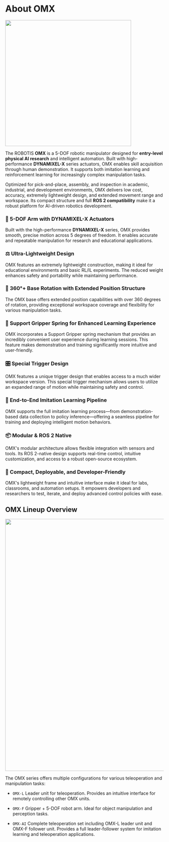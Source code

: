 # About OMX

<img src="/overview/omy_product.png" width="400"/>

The ROBOTIS **OMX** is a 5-DOF robotic manipulator designed for **entry-level physical AI research** and intelligent automation.
Built with high-performance **DYNAMIXEL-X** series actuators, OMX enables skill acquisition through human demonstration. It supports both imitation learning and reinforcement learning for increasingly complex manipulation tasks.

Optimized for pick-and-place, assembly, and inspection in academic, industrial, and development environments, OMX delivers low cost, accuracy, extremely lightweight design, and extended movement range and workspace. Its compact structure and full **ROS 2 compatibility** make it a robust platform for AI-driven robotics development.

### 🦾 5-DOF Arm with DYNAMIXEL-X Actuators

Built with the high-performance **DYNAMIXEL-X** series, OMX provides smooth, precise motion across 5 degrees of freedom.
It enables accurate and repeatable manipulation for research and educational applications.

### ⚖️ Ultra-Lightweight Design

OMX features an extremely lightweight construction, making it ideal for educational environments and basic RL/IL experiments. The reduced weight enhances safety and portability while maintaining performance.

### 🔄 360°+ Base Rotation with Extended Position Structure

The OMX base offers extended position capabilities with over 360 degrees of rotation, providing exceptional workspace coverage and flexibility for various manipulation tasks.

### 🎯 Support Gripper Spring for Enhanced Learning Experience

OMX incorporates a Support Gripper spring mechanism that provides an incredibly convenient user experience during learning sessions. This feature makes demonstration and training significantly more intuitive and user-friendly.

### 🎛️ Special Trigger Design

OMX features a unique trigger design that enables access to a much wider workspace version. This special trigger mechanism allows users to utilize an expanded range of motion while maintaining safety and control.

### 🔄 End-to-End Imitation Learning Pipeline

OMX supports the full imitation learning process—from demonstration-based data collection to policy inference—offering a seamless pipeline for training and deploying intelligent motion behaviors.

### 📦 Modular & ROS 2 Native

OMX's modular architecture allows flexible integration with sensors and tools.
Its ROS 2-native design supports real-time control, intuitive customization, and access to a robust open-source ecosystem.

### 🤖 Compact, Deployable, and Developer-Friendly

OMX's lightweight frame and intuitive interface make it ideal for labs, classrooms, and automation setups.
It empowers developers and researchers to test, iterate, and deploy advanced control policies with ease.

## OMX Lineup Overview

<img src="/overview/omy_models.png" width="800"/>

The OMX series offers multiple configurations for various teleoperation and manipulation tasks:

- `OMX-L`
  Leader unit for teleoperation. Provides an intuitive interface for remotely controlling other OMX units.

- `OMX-F`
  Gripper + 5-DOF robot arm. Ideal for object manipulation and perception tasks.

- `OMX-AI`
  Complete teleoperation set including OMX-L leader unit and OMX-F follower unit.
  Provides a full leader-follower system for imitation learning and teleoperation applications. 